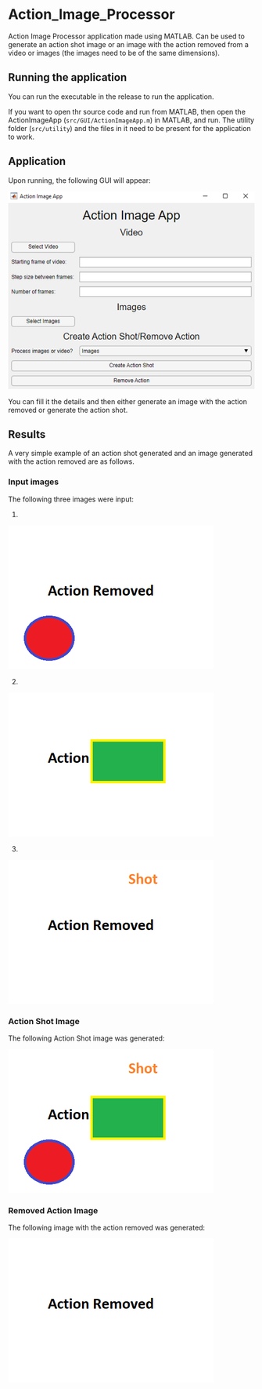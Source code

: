 # Action_Image_Processor
Action Image Processor application made using MATLAB. Can be used to generate an action shot image or an image with the action removed from a video or images (the images need to be of the same dimensions).

## Running the application

You can run the executable in the release to run the application.

If you want to open thr source code and run from MATLAB, then open the ActionImageApp (`src/GUI/ActionImageApp.m`) in MATLAB, and run. The utility folder (`src/utility`) and the files in it need to be present for the application to work.

## Application

Upon running, the following GUI will appear:

![ActionImageApp GUI](README_images/ActionImageAppGUI.png)

You can fill it the details and then either generate an image with the action removed or generate the action shot.

## Results

A very simple example of an action shot generated and an image generated with the action removed are as follows.

### Input images

The following three images were input:

1.
![First image input](README_images/image1.png)

2.
![Second image input](README_images/image2.png)

3.
![Third image input](README_images/image3.png)

### Action Shot Image

The following Action Shot image was generated:

![Action Shot Generated](README_images/actionShot.png)

### Removed Action Image

The following image with the action removed was generated:

![Image generated with Action Removed](README_images/actionRemoved.png)